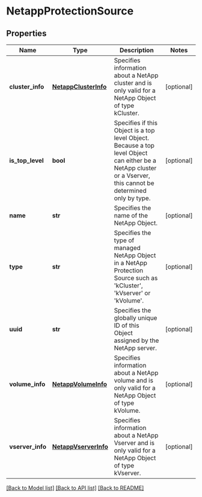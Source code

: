 # NetappProtectionSource

## Properties
Name | Type | Description | Notes
------------ | ------------- | ------------- | -------------
**cluster_info** | [**NetappClusterInfo**](NetappClusterInfo.md) | Specifies information about a NetApp cluster and is only valid for a NetApp Object of type kCluster. | [optional] 
**is_top_level** | **bool** | Specifies if this Object is a top level Object. Because a top level Object can either be a NetApp cluster or a Vserver, this cannot be determined only by type. | [optional] 
**name** | **str** | Specifies the name of the NetApp Object. | [optional] 
**type** | **str** | Specifies the type of managed NetApp Object in a NetApp Protection Source such as &#39;kCluster&#39;, &#39;kVserver&#39; or &#39;kVolume&#39;. | [optional] 
**uuid** | **str** | Specifies the globally unique ID of this Object assigned by the NetApp server. | [optional] 
**volume_info** | [**NetappVolumeInfo**](NetappVolumeInfo.md) | Specifies information about a NetApp volume and is only valid for a NetApp Object of type kVolume. | [optional] 
**vserver_info** | [**NetappVserverInfo**](NetappVserverInfo.md) | Specifies information about a NetApp Vserver and is only valid for a NetApp Object of type kVserver. | [optional] 

[[Back to Model list]](../README.md#documentation-for-models) [[Back to API list]](../README.md#documentation-for-api-endpoints) [[Back to README]](../README.md)


